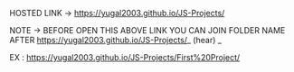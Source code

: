 HOSTED LINK -> https://yugal2003.github.io/JS-Projects/

NOTE -> BEFORE OPEN THIS ABOVE LINK YOU CAN JOIN FOLDER NAME AFTER https://yugal2003.github.io/JS-Projects/_ (hear) _ 

EX : https://yugal2003.github.io/JS-Projects/First%20Project/
